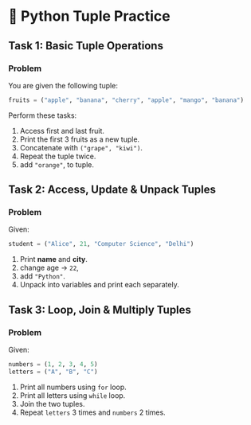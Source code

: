 
# 📘 Python Tuple Practice

##  Task 1: Basic Tuple Operations

### Problem

You are given the following tuple:

```python
fruits = ("apple", "banana", "cherry", "apple", "mango", "banana")
```

Perform these tasks:

1. Access first and last fruit.
2. Print the first 3 fruits as a new tuple.
3. Concatenate with `("grape", "kiwi")`.
4. Repeat the tuple twice.
5.  add `"orange"`, to tuple.

## Task 2: Access, Update & Unpack Tuples

### Problem

Given:

```python
student = ("Alice", 21, "Computer Science", "Delhi")
```

1. Print **name** and **city**.
2. change age → `22`,
3.  add `"Python"`.
4. Unpack into variables and print each separately.


## Task 3: Loop, Join & Multiply Tuples

### Problem

Given:

```python
numbers = (1, 2, 3, 4, 5)
letters = ("A", "B", "C")
```

1. Print all numbers using `for` loop.
2. Print all letters using `while` loop.
3. Join the two tuples.
4. Repeat `letters` 3 times and `numbers` 2 times.
